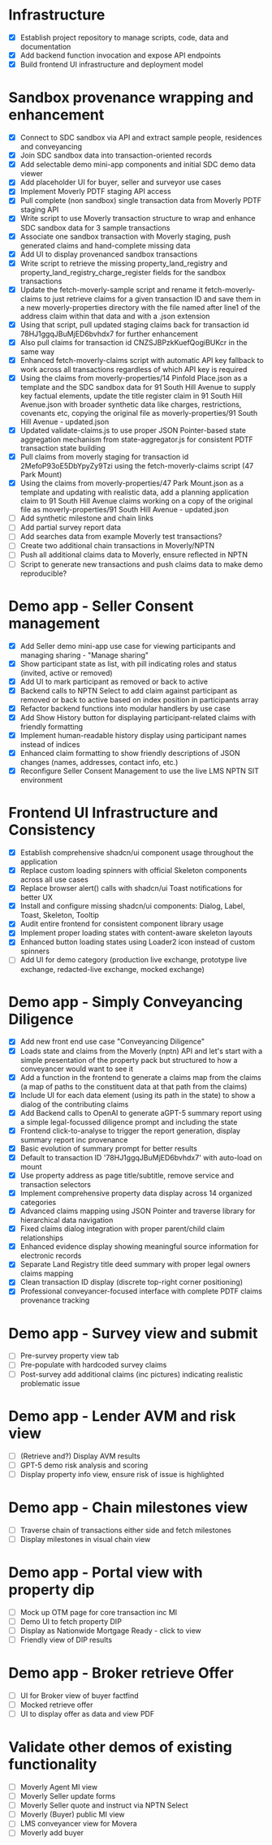 # Infrastructure

- [x] Establish project repository to manage scripts, code, data and documentation
- [x] Add backend function invocation and expose API endpoints
- [x] Build frontend UI infrastructure and deployment model

# Sandbox provenance wrapping and enhancement

- [x] Connect to SDC sandbox via API and extract sample people, residences and conveyancing
- [x] Join SDC sandbox data into transaction-oriented records
- [x] Add selectable demo mini-app components and initial SDC demo data viewer
- [x] Add placeholder UI for buyer, seller and surveyor use cases
- [x] Implement Moverly PDTF staging API access
- [x] Pull complete (non sandbox) single transaction data from Moverly PDTF staging API
- [x] Write script to use Moverly transaction structure to wrap and enhance SDC sandbox data for 3 sample transactions
- [x] Associate one sandbox transaction with Moverly staging, push generated claims and hand-complete missing data
- [x] Add UI to display provenanced sandbox transactions
- [x] Write script to retrieve the missing property_land_registry and property_land_registry_charge_register fields for the sandbox transactions
- [x] Update the fetch-moverly-sample script and rename it fetch-moverly-claims to just retrieve claims for a given transaction ID and save them in a new moverly-properties directory with the file named after line1 of the address claim within that data and with a .json extension
- [x] Using that script, pull updated staging claims back for transaction id 78HJ1ggqJBuMjED6bvhdx7 for further enhancement
- [x] Also pull claims for transaction id CNZSJBPzkKuefQogiBUKcr in the same way
- [x] Enhanced fetch-moverly-claims script with automatic API key fallback to work across all transactions regardless of which API key is required
- [x] Using the claims from moverly-properties/14 Pinfold Place.json as a template and the SDC sandbox data for 91 South Hill Avenue to supply key factual elements, update the title register claim in 91 South Hill Avenue.json with broader synthetic data like charges, restrictions, covenants etc, copying the original file as moverly-properties/91 South Hill Avenue - updated.json
- [x] Updated validate-claims.js to use proper JSON Pointer-based state aggregation mechanism from state-aggregator.js for consistent PDTF transaction state building
- [x] Pull claims from moverly staging for transaction id 2MefoP93oE5DbYpyZy9Tzi using the fetch-moverly-claims script (47 Park Mount)
- [x] Using the claims from moverly-properties/47 Park Mount.json as a template and updating with realistic data, add a planning application claim to 91 South Hill Avenue claims working on a copy of the original file as moverly-properties/91 South Hill Avenue - updated.json
- [ ] Add synthetic milestone and chain links
- [ ] Add partial survey report data
- [ ] Add searches data from example Moverly test transactions?
- [ ] Create two additional chain transactions in Moverly/NPTN
- [ ] Push all additional claims data to Moverly, ensure reflected in NPTN
- [ ] Script to generate new transactions and push claims data to make demo reproducible?

# Demo app - Seller Consent management

- [x] Add Seller demo mini-app use case for viewing participants and managing sharing - "Manage sharing"
- [x] Show participant state as list, with pill indicating roles and status (invited, active or removed)
- [x] Add UI to mark participant as removed or back to active
- [x] Backend calls to NPTN Select to add claim against participant as removed or back to active based on index position in participants array
- [x] Refactor backend functions into modular handlers by use case
- [x] Add Show History button for displaying participant-related claims with friendly formatting
- [x] Implement human-readable history display using participant names instead of indices
- [x] Enhanced claim formatting to show friendly descriptions of JSON changes (names, addresses, contact info, etc.)
- [x] Reconfigure Seller Consent Management to use the live LMS NPTN SIT environment

# Frontend UI Infrastructure and Consistency

- [x] Establish comprehensive shadcn/ui component usage throughout the application
- [x] Replace custom loading spinners with official Skeleton components across all use cases
- [x] Replace browser alert() calls with shadcn/ui Toast notifications for better UX
- [x] Install and configure missing shadcn/ui components: Dialog, Label, Toast, Skeleton, Tooltip
- [x] Audit entire frontend for consistent component library usage
- [x] Implement proper loading states with content-aware skeleton layouts
- [x] Enhanced button loading states using Loader2 icon instead of custom spinners
- [ ] Add UI for demo category (production live exchange, prototype live exchange, redacted-live exchange, mocked exchange)

# Demo app - Simply Conveyancing Diligence

- [x] Add new front end use case "Conveyancing Diligence"
- [x] Loads state and claims from the Moverly (nptn) API and let's start with a simple presentation of the
      property pack but structured to how a conveyancer would want to see it
- [x] Add a function in the frontend to generate a claims map from the claims (a map of paths to the constituent data at that path from the claims)
- [x] Include UI for each data element (using its path in the state) to show a dialog of the contributing claims
- [x] Add Backend calls to OpenAI to generate aGPT-5 summary report using a simple legal-focussed diligence prompt and including the state
- [x] Frontend click-to-analyse to trigger the report generation, display summary report inc provenance
- [x] Basic evolution of summary prompt for better results
- [x] Default to transaction ID '78HJ1ggqJBuMjED6bvhdx7' with auto-load on mount
- [x] Use property address as page title/subtitle, remove service and transaction selectors
- [x] Implement comprehensive property data display across 14 organized categories
- [x] Advanced claims mapping using JSON Pointer and traverse library for hierarchical data navigation
- [x] Fixed claims dialog integration with proper parent/child claim relationships
- [x] Enhanced evidence display showing meaningful source information for electronic records
- [x] Separate Land Registry title deed summary with proper legal owners claims mapping
- [x] Clean transaction ID display (discrete top-right corner positioning)
- [x] Professional conveyancer-focused interface with complete PDTF claims provenance tracking

# Demo app - Survey view and submit

- [ ] Pre-survey property view tab
- [ ] Pre-populate with hardcoded survey claims
- [ ] Post-survey add additional claims (inc pictures) indicating realistic problematic issue

# Demo app - Lender AVM and risk view

- [ ] (Retrieve and?) Display AVM results
- [ ] GPT-5 demo risk analysis and scoring
- [ ] Display property info view, ensure risk of issue is highlighted

# Demo app - Chain milestones view

- [ ] Traverse chain of transactions either side and fetch milestones
- [ ] Display milestones in visual chain view

# Demo app - Portal view with property dip

- [ ] Mock up OTM page for core transaction inc MI
- [ ] Demo UI to fetch property DIP
- [ ] Display as Nationwide Mortgage Ready - click to view
- [ ] Friendly view of DIP results

# Demo app - Broker retrieve Offer

- [ ] UI for Broker view of buyer factfind
- [ ] Mocked retrieve offer
- [ ] UI to display offer as data and view PDF

# Validate other demos of existing functionality

- [ ] Moverly Agent MI view
- [ ] Moverly Seller update forms
- [ ] Moverly Seller quote and instruct via NPTN Select
- [ ] Moverly (Buyer) public MI view
- [ ] LMS conveyancer view for Movera
- [ ] Moverly add buyer
